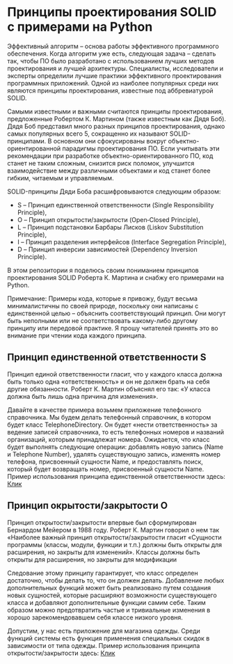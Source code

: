 # Принципы проектирования SOLID с примерами на Python

Эффективный алгоритм – основа работы эффективного программного обеспечения. Когда алгоритм уже есть, следующая задача – сделать так, чтобы ПО было разработано с использованием лучших методов проектирования и лучшей архитектуры. Специалисты, исследователи и эксперты определили лучшие практики эффективного проектирования программных приложений. Одной из наиболее популярных среди них являются принципы проектирования, известные под аббревиатурой SOLID.

Самыми известными и важными считаются принципы проектирования, предложенные Робертом К. Мартином (также известным как Дядя Боб). Дядя Боб представил много разных принципов проектирования, однако самых популярных всего 5, сокращенно их называют SOLID-принципами. В основном они сфокусированы вокруг объектно-ориентированной парадигмы проектирования ПО. Если учитывать эти рекомендации при разработке объектно-ориентированного ПО, код станет не таким сложным, снизится риск поломок, улучшится взаимодействие между различными объектами и код станет более гибким, читаемым и управляемым. 

SOLID-принципы Дяди Боба расшифровываются следующим образом:

* S – Принцип единственной ответственности (Single Responsibility Principle),
* O – Принцип открытости/закрытости (Open‐Closed Principle),
* L – Принцип подстановки Барбары Лисков (Liskov Substitution Principle),
* I – Принцип разделения интерфейсов (Interface Segregation Principle),
* D – Принцип инверсии зависимостей (Dependency Inversion Principle).

В этом репозитории я поделюсь своим пониманием принципов проектирования SOLID Роберта К. Мартина и снабжу его примерами на Python.

Примечание: Примеры кода, которые я привожу, будут весьма минималистичны по своей природе, поскольку они написаны с единственной целью – объяснить соответствующий принцип. Они могут быть неполными или не соответствовать какому-либо другому принципу или передовой практике. Я прошу читателей принять это во внимание при чтении кода каждого принципа.

## Принцип единственной ответственности S
Принцип единой ответственности гласит, что у каждого класса должна быть только одна «ответственность» и он не должен брать на себя другие обязанности. Роберт К. Мартин объяснял его так: «У класса должна быть лишь одна причина для изменения». 

Давайте в качестве примера возьмем приложение телефонного справочника. Мы будем делать телефонный справочник, в котором будет класс TelephoneDirectory. Он будет «нести ответственность» за ведение записей справочника, то есть телефонных номеров и названий организаций, которым принадлежат номера. Ожидается, что класс будет выполнять следующие операции: добавлять новую запись (Name и Telephone Number), удалять существующую запись, изменять номер телефона, присвоенный сущности Name, и предоставлять поиск, который будет возвращать номер, присвоенный сущности Name.
Пример использования принципа единственной ответственности здесь: [Клик](https://github.com/pyScripter1/Solid-on-python/tree/main/Single_Responsibility_Principle)


## Принцип окрытости/закрытости O
Принцип открытости/закрытости впервые был сформулирован Бернардом Мейером в 1988 году. Роберт К. Мартин говорил о нем так «Наиболее важный принцип открытости/закрытости гласит «Сущности программы (классы, модули, функции и т.п.) должны быть открыты для расширения, но закрыты для изменений». Классы должны быть открыты для расширения, но закрыты для модификации

Следование этому принципу гарантирует, что класс определен достаточно, чтобы делать то, что он должен делать. Добавление любых дополнительных функций может быть реализовано путем создания новых сущностей, которые расширяют возможности существующего класса и добавляют дополнительные функции самим себе. Таким образом можно предотвратить частые и тривиальные изменения в хорошо зарекомендовавшем себя классе низкого уровня. 

Допустим, у нас есть приложение для магазина одежды. Среди функций системы есть функция применения специальных скидок в зависимости от типа одежды. 
Пример использования принципа открытости/закрытости здесь: [Клик](https://github.com/pyScripter1/Solid-on-python/tree/main/Open_Closed_Principle)

